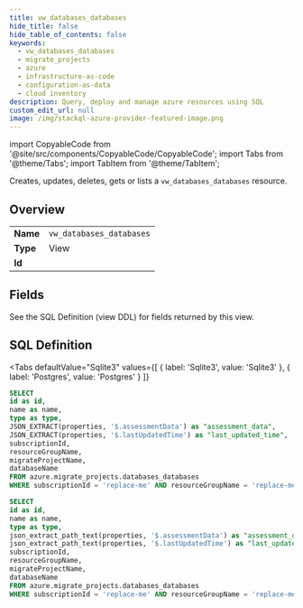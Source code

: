 ```yaml
--- 
title: vw_databases_databases
hide_title: false
hide_table_of_contents: false
keywords:
  - vw_databases_databases
  - migrate_projects
  - azure
  - infrastructure-as-code
  - configuration-as-data
  - cloud inventory
description: Query, deploy and manage azure resources using SQL
custom_edit_url: null
image: /img/stackql-azure-provider-featured-image.png
---
```


import CopyableCode from '@site/src/components/CopyableCode/CopyableCode';
import Tabs from '@theme/Tabs';
import TabItem from '@theme/TabItem';

Creates, updates, deletes, gets or lists a <code>vw_databases_databases</code> resource.

## Overview
<table><tbody>
<tr><td><b>Name</b></td><td><code>vw_databases_databases</code></td></tr>
<tr><td><b>Type</b></td><td>View</td></tr>
<tr><td><b>Id</b></td><td><CopyableCode code="azure.migrate_projects.vw_databases_databases" /></td></tr>
</tbody></table>

## Fields

See the SQL Definition (view DDL) for fields returned by this view.

## SQL Definition

<Tabs
defaultValue="Sqlite3"
values={[
{ label: 'Sqlite3', value: 'Sqlite3' },
{ label: 'Postgres', value: 'Postgres' }
]}
>
<TabItem value="Sqlite3">

```sql
SELECT
id as id,
name as name,
type as type,
JSON_EXTRACT(properties, '$.assessmentData') as "assessment_data",
JSON_EXTRACT(properties, '$.lastUpdatedTime') as "last_updated_time",
subscriptionId,
resourceGroupName,
migrateProjectName,
databaseName
FROM azure.migrate_projects.databases_databases
WHERE subscriptionId = 'replace-me' AND resourceGroupName = 'replace-me' AND migrateProjectName = 'replace-me' AND databaseName = 'replace-me';
```

</TabItem>
<TabItem value="Postgres">

```sql
SELECT
id as id,
name as name,
type as type,
json_extract_path_text(properties, '$.assessmentData') as "assessment_data",
json_extract_path_text(properties, '$.lastUpdatedTime') as "last_updated_time",
subscriptionId,
resourceGroupName,
migrateProjectName,
databaseName
FROM azure.migrate_projects.databases_databases
WHERE subscriptionId = 'replace-me' AND resourceGroupName = 'replace-me' AND migrateProjectName = 'replace-me' AND databaseName = 'replace-me';
```

</TabItem>
</Tabs>
